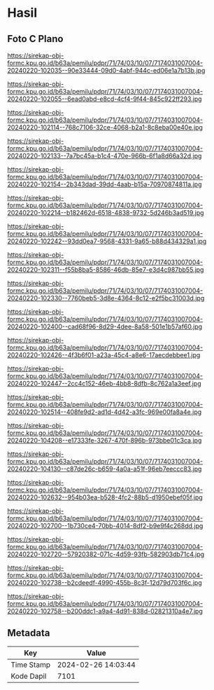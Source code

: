 # Hasil

## Foto C Plano

https://sirekap-obj-formc.kpu.go.id/b63a/pemilu/pdpr/71/74/03/10/07/7174031007004-20240220-102035--90e33444-09d0-4abf-944c-ed06e1a7b13b.jpg

https://sirekap-obj-formc.kpu.go.id/b63a/pemilu/pdpr/71/74/03/10/07/7174031007004-20240220-102055--6ead0abd-e8cd-4cf4-9f44-845c922ff293.jpg

https://sirekap-obj-formc.kpu.go.id/b63a/pemilu/pdpr/71/74/03/10/07/7174031007004-20240220-102114--768c7106-32ce-4068-b2a1-8c8eba00e40e.jpg

https://sirekap-obj-formc.kpu.go.id/b63a/pemilu/pdpr/71/74/03/10/07/7174031007004-20240220-102133--7a7bc45a-b1c4-470e-966b-6f1a8d66a32d.jpg

https://sirekap-obj-formc.kpu.go.id/b63a/pemilu/pdpr/71/74/03/10/07/7174031007004-20240220-102154--2b343dad-39dd-4aab-b15a-70970874811a.jpg

https://sirekap-obj-formc.kpu.go.id/b63a/pemilu/pdpr/71/74/03/10/07/7174031007004-20240220-102214--b182462d-6518-4838-9732-5d246b3ad519.jpg

https://sirekap-obj-formc.kpu.go.id/b63a/pemilu/pdpr/71/74/03/10/07/7174031007004-20240220-102242--93dd0ea7-9568-4331-9a65-b88d434329a1.jpg

https://sirekap-obj-formc.kpu.go.id/b63a/pemilu/pdpr/71/74/03/10/07/7174031007004-20240220-102311--f55b8ba5-8586-46db-85e7-e3d4c987bb55.jpg

https://sirekap-obj-formc.kpu.go.id/b63a/pemilu/pdpr/71/74/03/10/07/7174031007004-20240220-102330--7760beb5-3d8e-4364-8c12-e2f5bc31003d.jpg

https://sirekap-obj-formc.kpu.go.id/b63a/pemilu/pdpr/71/74/03/10/07/7174031007004-20240220-102400--cad68f96-8d29-4dee-8a58-501e1b57af60.jpg

https://sirekap-obj-formc.kpu.go.id/b63a/pemilu/pdpr/71/74/03/10/07/7174031007004-20240220-102426--4f3b6f01-a23a-45c4-a8e6-17aecdebbee1.jpg

https://sirekap-obj-formc.kpu.go.id/b63a/pemilu/pdpr/71/74/03/10/07/7174031007004-20240220-102447--2cc4c152-46eb-4bb8-8dfb-8c762a1a3eef.jpg

https://sirekap-obj-formc.kpu.go.id/b63a/pemilu/pdpr/71/74/03/10/07/7174031007004-20240220-102514--408fe9d2-ad1d-4d42-a3fc-969e00fa8a4e.jpg

https://sirekap-obj-formc.kpu.go.id/b63a/pemilu/pdpr/71/74/03/10/07/7174031007004-20240220-104208--e17333fe-3267-470f-896b-973bbe01c3ca.jpg

https://sirekap-obj-formc.kpu.go.id/b63a/pemilu/pdpr/71/74/03/10/07/7174031007004-20240220-104130--c87de26c-b659-4a0a-a51f-96eb7eeccc83.jpg

https://sirekap-obj-formc.kpu.go.id/b63a/pemilu/pdpr/71/74/03/10/07/7174031007004-20240220-102632--954b03ea-b528-4fc2-88b5-d1950ebef05f.jpg

https://sirekap-obj-formc.kpu.go.id/b63a/pemilu/pdpr/71/74/03/10/07/7174031007004-20240220-102700--1b730ce4-70bb-4014-8df2-b9e9f4c268dd.jpg

https://sirekap-obj-formc.kpu.go.id/b63a/pemilu/pdpr/71/74/03/10/07/7174031007004-20240220-102720--57920382-071c-4d59-93fb-582903db71c4.jpg

https://sirekap-obj-formc.kpu.go.id/b63a/pemilu/pdpr/71/74/03/10/07/7174031007004-20240220-102738--b2cdeedf-4990-455b-8c3f-12d79d703f6c.jpg

https://sirekap-obj-formc.kpu.go.id/b63a/pemilu/pdpr/71/74/03/10/07/7174031007004-20240220-102758--b200ddc1-a9a4-4d91-838d-02821310a4e7.jpg


## Metadata

| Key        | Value               |
| ---------- | ------------------- |
| Time Stamp | 2024-02-26 14:03:44 |
| Kode Dapil | 7101                |



